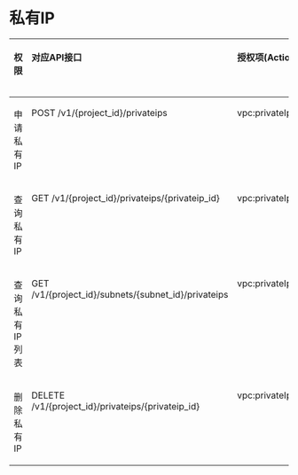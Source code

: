 # 私有IP<a name="vpc_permission_0007"></a>

<a name="table967413133817"></a>
<table><thead align="left"><tr id="row9708231163820"><th class="cellrowborder" valign="top" width="11.48114811481148%" id="mcps1.1.6.1.1"><p id="p12888132144112"><a name="p12888132144112"></a><a name="p12888132144112"></a>权限</p>
</th>
<th class="cellrowborder" valign="top" width="27.57275727572757%" id="mcps1.1.6.1.2"><p id="p158881932134115"><a name="p158881932134115"></a><a name="p158881932134115"></a>对应API接口</p>
</th>
<th class="cellrowborder" valign="top" width="23.32233223322332%" id="mcps1.1.6.1.3"><p id="p1936201424312"><a name="p1936201424312"></a><a name="p1936201424312"></a>授权项(Action)</p>
</th>
<th class="cellrowborder" valign="top" width="19.65196519651965%" id="mcps1.1.6.1.4"><p id="p1840915704317"><a name="p1840915704317"></a><a name="p1840915704317"></a>IAM项目（Project)</p>
</th>
<th class="cellrowborder" valign="top" width="17.97179717971797%" id="mcps1.1.6.1.5"><p id="p94098719436"><a name="p94098719436"></a><a name="p94098719436"></a>企业项目(Enterprise Project)</p>
</th>
</tr>
</thead>
<tbody><tr id="row197081331113817"><td class="cellrowborder" valign="top" width="11.48114811481148%" headers="mcps1.1.6.1.1 "><p id="p9638111155912"><a name="p9638111155912"></a><a name="p9638111155912"></a>申请私有IP</p>
</td>
<td class="cellrowborder" valign="top" width="27.57275727572757%" headers="mcps1.1.6.1.2 "><p id="p17091031143815"><a name="p17091031143815"></a><a name="p17091031143815"></a>POST /v1/{project_id}/privateips</p>
</td>
<td class="cellrowborder" valign="top" width="23.32233223322332%" headers="mcps1.1.6.1.3 "><p id="p13892440173820"><a name="p13892440173820"></a><a name="p13892440173820"></a>vpc:privateIps:create</p>
</td>
<td class="cellrowborder" valign="top" width="19.65196519651965%" headers="mcps1.1.6.1.4 "><p id="p1475655902719"><a name="p1475655902719"></a><a name="p1475655902719"></a>√</p>
</td>
<td class="cellrowborder" valign="top" width="17.97179717971797%" headers="mcps1.1.6.1.5 "><p id="p153706545313"><a name="p153706545313"></a><a name="p153706545313"></a>×</p>
</td>
</tr>
<tr id="row15709203163811"><td class="cellrowborder" valign="top" width="11.48114811481148%" headers="mcps1.1.6.1.1 "><p id="p363851114598"><a name="p363851114598"></a><a name="p363851114598"></a>查询私有IP</p>
</td>
<td class="cellrowborder" valign="top" width="27.57275727572757%" headers="mcps1.1.6.1.2 "><p id="p7709103117385"><a name="p7709103117385"></a><a name="p7709103117385"></a>GET /v1/{project_id}/privateips/{privateip_id}</p>
</td>
<td class="cellrowborder" valign="top" width="23.32233223322332%" headers="mcps1.1.6.1.3 "><p id="p9226104210387"><a name="p9226104210387"></a><a name="p9226104210387"></a>vpc:privateIps:get</p>
</td>
<td class="cellrowborder" valign="top" width="19.65196519651965%" headers="mcps1.1.6.1.4 "><p id="p167561459142711"><a name="p167561459142711"></a><a name="p167561459142711"></a>√</p>
</td>
<td class="cellrowborder" valign="top" width="17.97179717971797%" headers="mcps1.1.6.1.5 "><p id="p1370175418319"><a name="p1370175418319"></a><a name="p1370175418319"></a>×</p>
</td>
</tr>
<tr id="row1670914317388"><td class="cellrowborder" valign="top" width="11.48114811481148%" headers="mcps1.1.6.1.1 "><p id="p8638811165911"><a name="p8638811165911"></a><a name="p8638811165911"></a>查询私有IP列表</p>
</td>
<td class="cellrowborder" valign="top" width="27.57275727572757%" headers="mcps1.1.6.1.2 "><p id="p17709831173812"><a name="p17709831173812"></a><a name="p17709831173812"></a>GET /v1/{project_id}/subnets/{subnet_id}/privateips</p>
</td>
<td class="cellrowborder" valign="top" width="23.32233223322332%" headers="mcps1.1.6.1.3 "><p id="p1724712431387"><a name="p1724712431387"></a><a name="p1724712431387"></a>vpc:privateIps:list</p>
</td>
<td class="cellrowborder" valign="top" width="19.65196519651965%" headers="mcps1.1.6.1.4 "><p id="p9757145912271"><a name="p9757145912271"></a><a name="p9757145912271"></a>√</p>
</td>
<td class="cellrowborder" valign="top" width="17.97179717971797%" headers="mcps1.1.6.1.5 "><p id="p19370155411318"><a name="p19370155411318"></a><a name="p19370155411318"></a>×</p>
</td>
</tr>
<tr id="row6709163118385"><td class="cellrowborder" valign="top" width="11.48114811481148%" headers="mcps1.1.6.1.1 "><p id="p6638181175920"><a name="p6638181175920"></a><a name="p6638181175920"></a>删除私有IP</p>
</td>
<td class="cellrowborder" valign="top" width="27.57275727572757%" headers="mcps1.1.6.1.2 "><p id="p14709143173818"><a name="p14709143173818"></a><a name="p14709143173818"></a>DELETE /v1/{project_id}/privateips/{privateip_id}</p>
</td>
<td class="cellrowborder" valign="top" width="23.32233223322332%" headers="mcps1.1.6.1.3 "><p id="p12681044203812"><a name="p12681044203812"></a><a name="p12681044203812"></a>vpc:privateIps:delete</p>
</td>
<td class="cellrowborder" valign="top" width="19.65196519651965%" headers="mcps1.1.6.1.4 "><p id="p187577594276"><a name="p187577594276"></a><a name="p187577594276"></a>√</p>
</td>
<td class="cellrowborder" valign="top" width="17.97179717971797%" headers="mcps1.1.6.1.5 "><p id="p10370105493116"><a name="p10370105493116"></a><a name="p10370105493116"></a>×</p>
</td>
</tr>
</tbody>
</table>

